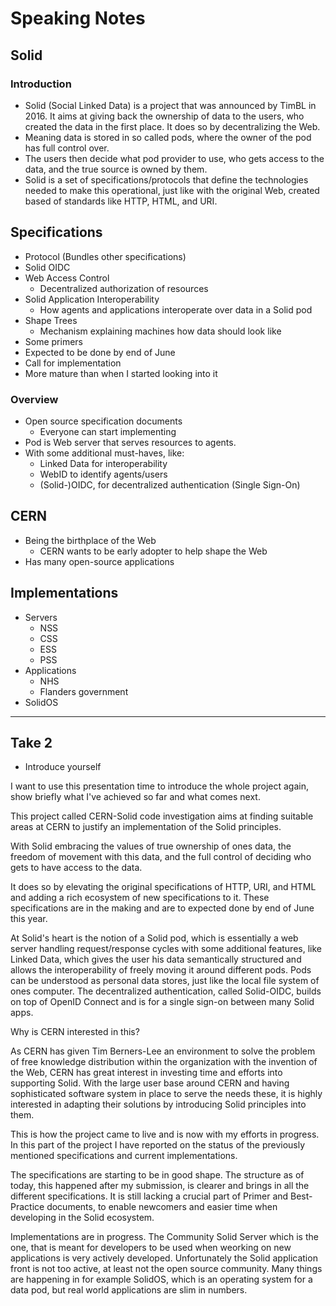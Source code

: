 # Speaking Notes

## Solid

### Introduction

* Solid (Social Linked Data) is a project that was announced by TimBL in 2016. It aims at giving back the ownership of data to the users, who created the data in the first place. It does so by decentralizing the Web.
* Meaning data is stored in so called pods, where the owner of the pod has full control over.
* The users then decide what pod provider to use, who gets access to the data, and the true source is owned by them.
* Solid is a set of specifications/protocols that define the technologies needed to make this operational, just like with the original Web, created based of standards like HTTP, HTML, and URI.

## Specifications

* Protocol (Bundles other specifications)
* Solid OIDC
* Web Access Control
  * Decentralized authorization of resources
* Solid Application Interoperability
  * How agents and applications interoperate over data in a Solid pod
* Shape Trees
  * Mechanism explaining machines how data should look like
* Some primers
* Expected to be done by end of June
* Call for implementation
* More mature than when I started looking into it

### Overview

* Open source specification documents
  * Everyone can start implementing
* Pod is Web server that serves resources to agents.
* With some additional must-haves, like:
  * Linked Data for interoperability
  * WebID to identify agents/users
  * (Solid-)OIDC, for decentralized authentication (Single Sign-On)

## CERN

* Being the birthplace of the Web
  * CERN wants to be early adopter to help shape the Web
* Has many open-source applications

## Implementations

* Servers
  * NSS
  * CSS
  * ESS
  * PSS
* Applications
  * NHS
  * Flanders government
* SolidOS

---

## Take 2

* Introduce yourself

I want to use this presentation time to introduce the whole project again, show briefly what I've achieved so far and what comes next.

This project called CERN-Solid code investigation aims at finding suitable areas at CERN to justify an implementation of the Solid principles.

With Solid embracing the values of true ownership of ones data, the freedom of movement with this data, and the full control of deciding who gets to have access to the data.

It does so by elevating the original specifications of HTTP, URI, and HTML and adding a rich ecosystem of new specifications to it. These specifications are in the making and are to expected done by end of June this year.

At Solid's heart is the notion of a Solid pod, which is essentially a web server handling request/response cycles with some additional features, like Linked Data, which gives the user his data semantically structured and allows the interoperability of freely moving it around different pods.
Pods can be understood as personal data stores, just like the local file system of ones computer.
The decentralized authentication, called Solid-OIDC, builds on top of OpenID Connect and is for a single sign-on between many Solid apps.

Why is CERN interested in this?

As CERN has given Tim Berners-Lee an environment to solve the problem of free knowledge distribution within the organization with the invention of the Web, CERN has great interest in investing time and efforts into supporting Solid. With the large user base around CERN and having sophisticated software system in place to serve the needs these, it is highly interested in adapting their solutions by introducing Solid principles into them.

This is how the project came to live and is now with my efforts in progress.
In this part of the project I have reported on the status of the previously mentioned specifications and current implementations.

The specifications are starting to be in good shape. The structure as of today, this happened after my submission, is clearer and brings in all the different specifications.
It is still lacking a crucial part of Primer and Best-Practice documents, to enable newcomers and easier time when developing in the Solid ecosystem.

Implementations are in progress. The Community Solid Server which is the one, that is meant for developers to be used when weorking on new applications is very actively developed.
Unfortunately the Solid application front is not too active, at least not the open source community. Many things are happening in for example SolidOS, which is an operating system for a data pod, but real world applications are slim in numbers.

